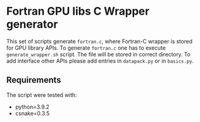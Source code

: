 # Fortran GPU libs C Wrapper generator

This set of scripts generate `fortran.c`, where Fortran-C wrapper is stored for GPU library APIs. To generate `fortran.c` one has to execute `generate_wrapper.sh` script. The file will be stored in correct directory. To add interface other APIs please add entries in `datapack.py` or in `basics.py`.

## Requirements

The script were tested with:

 - python=3.9.2
 - csnake=0.3.5
